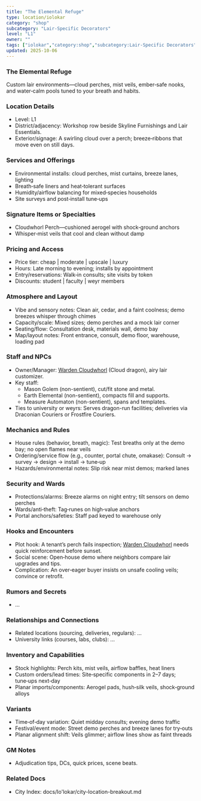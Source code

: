```yaml
---
title: "The Elemental Refuge"
type: location/iolokar
category: "shop"
subcategory: "Lair-Specific Decorators"
level: "L1"
owner: ""
tags: ["iolokar","category:shop","subcategory:Lair-Specific Decorators","level:L1"]
updated: 2025-10-06
---
```

### The Elemental Refuge

Custom lair environments—cloud perches, mist veils, ember‑safe nooks, and water‑calm pools tuned to your breath and habits.

### Location Details

- Level: L1
- District/adjacency: Workshop row beside Skyline Furnishings and Lair Essentials.
- Exterior/signage: A swirling cloud over a perch; breeze‑ribbons that move even on still days.

### Services and Offerings

- Environmental installs: cloud perches, mist curtains, breeze lanes, lighting
- Breath‑safe liners and heat‑tolerant surfaces
- Humidity/airflow balancing for mixed‑species households
- Site surveys and post‑install tune‑ups

### Signature Items or Specialties

- Cloudwhorl Perch—cushioned aerogel with shock‑ground anchors
- Whisper‑mist veils that cool and clean without damp

### Pricing and Access

- Price tier: cheap | moderate | upscale | luxury
- Hours: Late morning to evening; installs by appointment
- Entry/reservations: Walk‑in consults; site visits by token
- Discounts: student | faculty | weyr members

### Atmosphere and Layout

- Vibe and sensory notes: Clean air, cedar, and a faint coolness; demo breezes whisper through chimes
- Capacity/scale: Mixed sizes; demo perches and a mock lair corner
- Seating/flow: Consultation desk, materials wall, demo bay
- Map/layout notes: Front entrance, consult, demo floor, warehouse, loading pad

### Staff and NPCs

- Owner/Manager: [Warden Cloudwhorl](../People/warden-cloudwhorl.md) (Cloud dragon), airy lair customizer.
- Key staff:
  - Mason Golem (non-sentient), cut/fit stone and metal.
  - Earth Elemental (non-sentient), compacts fill and supports.
  - Measure Automaton (non-sentient), spans and templates.
- Ties to university or weyrs: Serves dragon-run facilities; deliveries via Draconian Couriers or Frostfire Couriers.

### Mechanics and Rules

- House rules (behavior, breath, magic): Test breaths only at the demo bay; no open flames near veils
- Ordering/service flow (e.g., counter, portal chute, omakase): Consult → survey → design → install → tune‑up
- Hazards/environmental notes: Slip risk near mist demos; marked lanes

### Security and Wards

- Protections/alarms: Breeze alarms on night entry; tilt sensors on demo perches
- Wards/anti‑theft: Tag‑runes on high‑value anchors
- Portal anchors/safeties: Staff pad keyed to warehouse only

### Hooks and Encounters

- Plot hook: A tenant’s perch fails inspection; [Warden Cloudwhorl](../People/warden-cloudwhorl.md) needs quick reinforcement before sunset.
- Social scene: Open‑house demo where neighbors compare lair upgrades and tips.
- Complication: An over‑eager buyer insists on unsafe cooling veils; convince or retrofit.

### Rumors and Secrets

- ...

### Relationships and Connections

- Related locations (sourcing, deliveries, regulars): ...
- University links (courses, labs, clubs): ...

### Inventory and Capabilities

- Stock highlights: Perch kits, mist veils, airflow baffles, heat liners
- Custom orders/lead times: Site‑specific components in 2–7 days; tune‑ups next‑day
- Planar imports/components: Aerogel pads, hush‑silk veils, shock‑ground alloys

### Variants

- Time‑of‑day variation: Quiet midday consults; evening demo traffic
- Festival/event mode: Street demo perches and breeze lanes for try‑outs
- Planar alignment shift: Veils glimmer; airflow lines show as faint threads

### GM Notes

- Adjudication tips, DCs, quick prices, scene beats.

### Related Docs

- City Index: docs/Io'lokar/city-location-breakout.md
